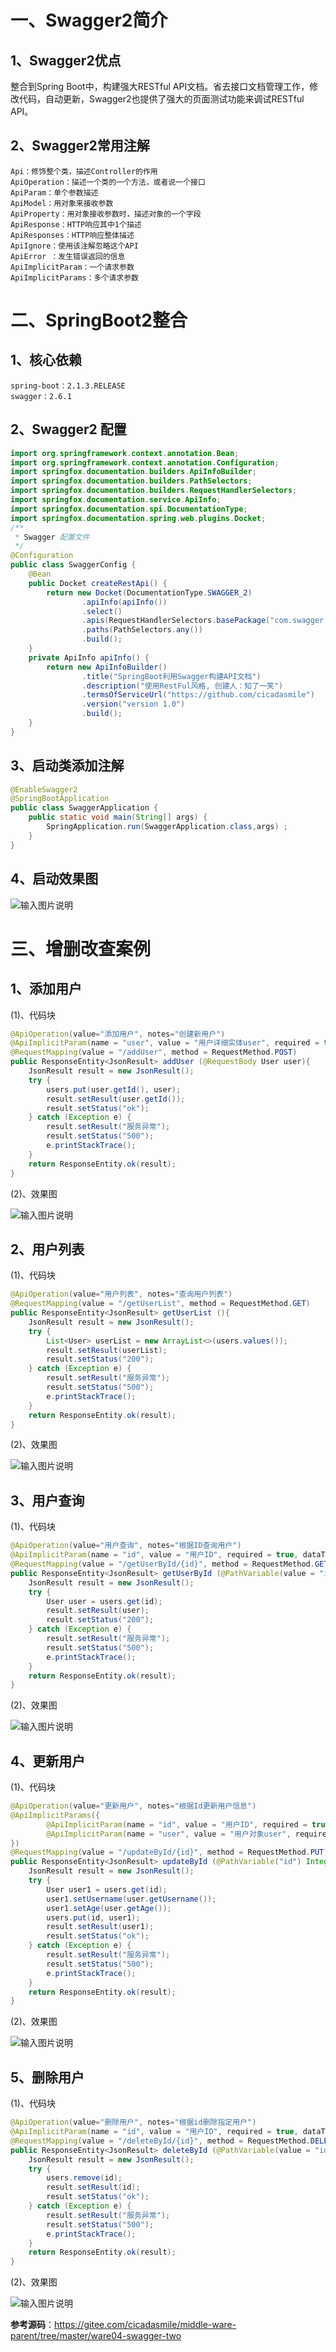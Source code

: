 # 一、Swagger2简介

## 1、Swagger2优点

整合到Spring Boot中，构建强大RESTful API文档。省去接口文档管理工作，修改代码，自动更新，Swagger2也提供了强大的页面测试功能来调试RESTful API。

## 2、Swagger2常用注解
```
Api：修饰整个类，描述Controller的作用
ApiOperation：描述一个类的一个方法，或者说一个接口
ApiParam：单个参数描述
ApiModel：用对象来接收参数
ApiProperty：用对象接收参数时，描述对象的一个字段
ApiResponse：HTTP响应其中1个描述
ApiResponses：HTTP响应整体描述
ApiIgnore：使用该注解忽略这个API
ApiError ：发生错误返回的信息
ApiImplicitParam：一个请求参数
ApiImplicitParams：多个请求参数
```

# 二、SpringBoot2整合

## 1、核心依赖

```
spring-boot：2.1.3.RELEASE
swagger：2.6.1
```

## 2、Swagger2 配置

```java
import org.springframework.context.annotation.Bean;
import org.springframework.context.annotation.Configuration;
import springfox.documentation.builders.ApiInfoBuilder;
import springfox.documentation.builders.PathSelectors;
import springfox.documentation.builders.RequestHandlerSelectors;
import springfox.documentation.service.ApiInfo;
import springfox.documentation.spi.DocumentationType;
import springfox.documentation.spring.web.plugins.Docket;
/**
 * Swagger 配置文件
 */
@Configuration
public class SwaggerConfig {
    @Bean
    public Docket createRestApi() {
        return new Docket(DocumentationType.SWAGGER_2)
                .apiInfo(apiInfo())
                .select()
                .apis(RequestHandlerSelectors.basePackage("com.swagger.two"))
                .paths(PathSelectors.any())
                .build();
    }
    private ApiInfo apiInfo() {
        return new ApiInfoBuilder()
                .title("SpringBoot利用Swagger构建API文档")
                .description("使用RestFul风格, 创建人：知了一笑")
                .termsOfServiceUrl("https://github.com/cicadasmile")
                .version("version 1.0")
                .build();
    }
}
```

## 3、启动类添加注解

```java
@EnableSwagger2
@SpringBootApplication
public class SwaggerApplication {
    public static void main(String[] args) {
        SpringApplication.run(SwaggerApplication.class,args) ;
    }
}
```

## 4、启动效果图

![输入图片说明](https://images.gitee.com/uploads/images/2022/0130/141819_8678452c_5064118.jpeg "04-1.jpg")

# 三、增删改查案例

## 1、添加用户

(1)、代码块

```java
@ApiOperation(value="添加用户", notes="创建新用户")
@ApiImplicitParam(name = "user", value = "用户详细实体user", required = true, dataType = "User")
@RequestMapping(value = "/addUser", method = RequestMethod.POST)
public ResponseEntity<JsonResult> addUser (@RequestBody User user){
    JsonResult result = new JsonResult();
    try {
        users.put(user.getId(), user);
        result.setResult(user.getId());
        result.setStatus("ok");
    } catch (Exception e) {
        result.setResult("服务异常");
        result.setStatus("500");
        e.printStackTrace();
    }
    return ResponseEntity.ok(result);
}
```

(2)、效果图

![输入图片说明](https://images.gitee.com/uploads/images/2022/0130/141841_705393ca_5064118.jpeg "04-2.jpg")

## 2、用户列表

(1)、代码块

```java
@ApiOperation(value="用户列表", notes="查询用户列表")
@RequestMapping(value = "/getUserList", method = RequestMethod.GET)
public ResponseEntity<JsonResult> getUserList (){
    JsonResult result = new JsonResult();
    try {
        List<User> userList = new ArrayList<>(users.values());
        result.setResult(userList);
        result.setStatus("200");
    } catch (Exception e) {
        result.setResult("服务异常");
        result.setStatus("500");
        e.printStackTrace();
    }
    return ResponseEntity.ok(result);
}
```

(2)、效果图

![输入图片说明](https://images.gitee.com/uploads/images/2022/0130/141909_99eb0306_5064118.jpeg "04-3.jpg")

## 3、用户查询

(1)、代码块

```java
@ApiOperation(value="用户查询", notes="根据ID查询用户")
@ApiImplicitParam(name = "id", value = "用户ID", required = true, dataType = "Integer", paramType = "path")
@RequestMapping(value = "/getUserById/{id}", method = RequestMethod.GET)
public ResponseEntity<JsonResult> getUserById (@PathVariable(value = "id") Integer id){
    JsonResult result = new JsonResult();
    try {
        User user = users.get(id);
        result.setResult(user);
        result.setStatus("200");
    } catch (Exception e) {
        result.setResult("服务异常");
        result.setStatus("500");
        e.printStackTrace();
    }
    return ResponseEntity.ok(result);
}
```

(2)、效果图

![输入图片说明](https://images.gitee.com/uploads/images/2022/0130/142047_2c920ea1_5064118.jpeg "04-4.jpg")

## 4、更新用户

(1)、代码块
```java
@ApiOperation(value="更新用户", notes="根据Id更新用户信息")
@ApiImplicitParams({
        @ApiImplicitParam(name = "id", value = "用户ID", required = true, dataType = "Long",paramType = "path"),
        @ApiImplicitParam(name = "user", value = "用户对象user", required = true, dataType = "User")
})
@RequestMapping(value = "/updateById/{id}", method = RequestMethod.PUT)
public ResponseEntity<JsonResult> updateById (@PathVariable("id") Integer id, @RequestBody User user){
    JsonResult result = new JsonResult();
    try {
        User user1 = users.get(id);
        user1.setUsername(user.getUsername());
        user1.setAge(user.getAge());
        users.put(id, user1);
        result.setResult(user1);
        result.setStatus("ok");
    } catch (Exception e) {
        result.setResult("服务异常");
        result.setStatus("500");
        e.printStackTrace();
    }
    return ResponseEntity.ok(result);
}
```
(2)、效果图

![输入图片说明](https://images.gitee.com/uploads/images/2022/0130/142103_5a73bc4a_5064118.jpeg "04-5.jpg")

## 5、删除用户

(1)、代码块
```java
@ApiOperation(value="删除用户", notes="根据id删除指定用户")
@ApiImplicitParam(name = "id", value = "用户ID", required = true, dataType = "Long", paramType = "path")
@RequestMapping(value = "/deleteById/{id}", method = RequestMethod.DELETE)
public ResponseEntity<JsonResult> deleteById (@PathVariable(value = "id") Integer id){
    JsonResult result = new JsonResult();
    try {
        users.remove(id);
        result.setResult(id);
        result.setStatus("ok");
    } catch (Exception e) {
        result.setResult("服务异常");
        result.setStatus("500");
        e.printStackTrace();
    }
    return ResponseEntity.ok(result);
}
```
(2)、效果图

![输入图片说明](https://images.gitee.com/uploads/images/2022/0130/142115_17e7aa11_5064118.jpeg "04-6.jpg")

**参考源码**：https://gitee.com/cicadasmile/middle-ware-parent/tree/master/ware04-swagger-two